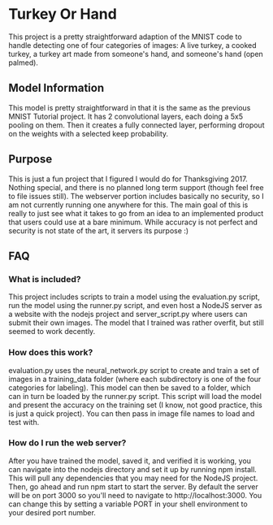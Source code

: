 # Turkey Or Hand
This project is a pretty straightforward adaption of the MNIST code to handle detecting one of four categories of images: A live turkey, a cooked turkey, a turkey art made from someone's hand, and someone's hand (open palmed).

## Model Information
This model is pretty straightforward in that it is the same as the previous MNIST Tutorial project. It has 2 convolutional layers, each doing a 5x5 pooling on them. Then it creates a fully connected layer, performing dropout on the weights with a selected keep probability.

## Purpose
This is just a fun project that I figured I would do for Thanksgiving 2017. Nothing special, and there is no planned long term support (though feel free to file issues still). The webserver portion includes basically no security, so I am not currently running one anywhere for this. The main goal of this is really to just see what it takes to go from an idea to an implemented product that users could use at a bare minimum. While accuracy is not perfect and security is not state of the art, it servers its purpose :)

## FAQ
### What is included?
This project includes scripts to train a model using the evaluation.py script, run the model using the runner.py script, and even host a NodeJS server as a website with the nodejs project and server_script.py where users can submit their own images. The model that I trained was rather overfit, but still seemed to work decently.

### How does this work?
evaluation.py uses the neural_network.py script to create and train a set of images in a training_data folder (where each subdirectory is one of the four categories for labeling). This model can then be saved to a folder, which can in turn be loaded by the runner.py script. This script will load the model and present the accuracy on the training set (I know, not good practice, this is just a quick project). You can then pass in image file names to load and test with.

### How do I run the web server?
After you have trained the model, saved it, and verified it is working, you can navigate into the nodejs directory and set it up by running npm install. This will pull any dependencies that you may need for the NodeJS project. Then, go ahead and run npm start to start the server. By default the server will be on port 3000 so you'll need to navigate to http://localhost:3000. You can change this by setting a variable PORT in your shell environment to your desired port number.